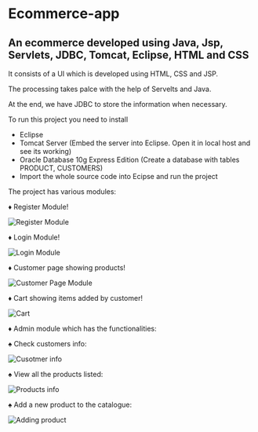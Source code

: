 # Ecommerce-app
<h2>An ecommerce developed using Java, Jsp, Servlets, JDBC, Tomcat, Eclipse, HTML and CSS</h2>
<p>It consists of a UI which is developed using HTML, CSS and JSP.</p>
</p>The processing takes palce with the help of Servelts and Java. </p>
<p>At the end, we have JDBC to store the information when necessary. </p>
<p>To run this project you need to install</p>
<ul>
<li>Eclipse</li>
<li>Tomcat Server (Embed the server into Eclipse. Open it in local host and see its working)</li>
<li>Oracle Database 10g Express Edition (Create a database with tables PRODUCT, CUSTOMERS)</li>
<li>Import the whole source code into Ecipse and run the project</li>
 </ul>
<p>The project has various modules: </p>
<p>&#9830; Register Module!</p>
<img src="https://user-images.githubusercontent.com/92751444/235295171-4feb267a-e5ce-48da-9cd1-ec2029001c3a.png" align="center" alt="Register Module">
<p>&#9830; Login Module!</p>
<img src="https://user-images.githubusercontent.com/92751444/235295992-58e2abd3-8dac-43c1-a46a-3b0938600e70.png" align="center" alt="Login Module">
<p>&#9830; Customer page showing products!</p>
<img src="https://user-images.githubusercontent.com/92751444/235296048-5e4f3006-2e7b-4948-8d3b-376651cd45a1.png" align="center" alt="Customer Page Module">
<p>&#9830; Cart showing items added by customer!</p>
<img src="https://user-images.githubusercontent.com/92751444/235296069-6ed2dc7b-0833-427d-966b-8d282064024e.png" align="center" alt="Cart">
<p>&#9830; Admin module which has the functionalities:</p>
 <p>&#9824; Check customers info:</p>
 <img src="https://user-images.githubusercontent.com/92751444/235296099-66dab34c-f419-439c-a6ae-caebb2cef713.png" align="center" alt="Cusotmer info">
 <p>&#9824; View all the products listed:</p>
 <img src="https://user-images.githubusercontent.com/92751444/235296115-fbd5a02e-8935-4380-b20b-a660434247c9.png" align="center" alt="Products info">
 <p>&#9824; Add a new product to the catalogue:</p>
 <img src="https://user-images.githubusercontent.com/92751444/235296132-e1a2afb0-e8ba-487b-aa7e-c604a10e8b48.png" align="center" alt="Adding product">
